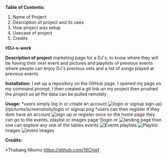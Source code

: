 **Table of Contents:** 
1. Name of Project
2. Desrciption of project and its uses
3. How project was setup
4. Usecase of project
5. Credits

#**DJ-s-work**

**Description of project**
marketing page for a DJ's, to know where they will be having their next event and pictures and playlists of previous events where people can enjoy DJ's previous sets and a list of songs played at previous events 

**Installation:**
I set up a repository on the GitHub page. I opened my page on my command prompt, I then created a git link on my project then prushed the project so all the data can be pulled remotely

**Usage:**
*users simply log in or create an account
![login or signup](https://github.com/16Chief/DJ-s-work/assets/156420647/b617c5da-70e5-41df-a4b8-a0a6c36c8e0a)
sign up](/pictures/screenshots/login or signup.png
*users can then register if they dont have an account
![sign up or register](https://github.com/16Chief/DJ-s-work/assets/156420647/6483a93b-16a2-480a-ba0e-bb6cea754037)
once on the home page they can go to the events, playlist or images page
![login or ![landing page](https://github.com/16Chief/DJ-s-work/assets/156420647/a4f9e6a3-1c15-4bfd-98a1-b7412e767396)
then one can explore any one of the tables
events
![Events](https://github.com/16Chief/DJ-s-work/assets/156420647/6de6d47e-16c3-479d-a325-8adb3dcc516c)
playlists
![Playlist](https://github.com/16Chief/DJ-s-work/assets/156420647/be6a35dc-f033-4d79-bbd5-6186e75a8af1)
images
![event images](https://github.com/16Chief/DJ-s-work/assets/156420647/044d6874-062b-479a-837a-29403b379b7a)

**Credits:** 

*Thabang Nkomo 
https://github.com/16Chief


